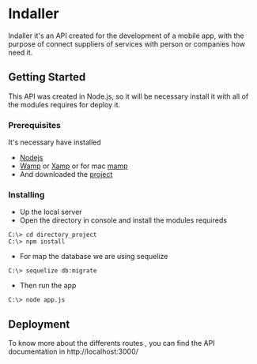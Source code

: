 # Indaller

Indaller it's an API created for the development of a mobile app, with the purpose of connect suppliers of services with person or companies how need it.

## Getting Started
This API was created in Node.js, so it will be necessary install it with all of the modules requires for deploy it.

### Prerequisites
It's necessary have installed 
* [Nodejs](https://github.com/nodejs/node/wiki/Installation)
* [Wamp](http://www.wampserver.com/) or [Xamp](https://www.apachefriends.org/es/index.html) or for mac [mamp](https://www.mamp.info/en/)
* And downloaded the [project](https://github.com/amanda07511/indaller)

### Installing
* Up the local server 
* Open the directory in console and install the modules requireds
```
C:\> cd directory_project
C:\> npm install
```
* For map the database we are using sequelize 
```
C:\> sequelize db:migrate
```
* Then run the app 
```
C:\> node app.js
```
## Deployment
To know more about the differents routes , you can find the API documentation in http://localhost:3000/
